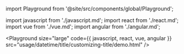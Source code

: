 import Playground from '@site/src/components/global/Playground';

import javascript from './javascript.md';
import react from './react.md';
import vue from './vue.md';
import angular from './angular.md';

<Playground size="large" code={{ javascript, react, vue, angular }} src="usage/datetime/title/customizing-title/demo.html" />
